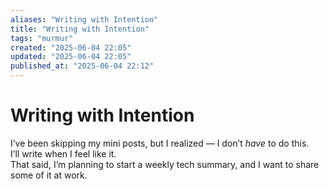 ```yaml
---
aliases: "Writing with Intention"
title: "Writing with Intention"
tags: "murmur"
created: "2025-06-04 22:05"
updated: "2025-06-04 22:05"
published_at: "2025-06-04 22:12"
---
```


# Writing with Intention

I’ve been skipping my mini posts, but I realized — I don’t _have_ to do this.  
I’ll write when I feel like it.  
That said, I’m planning to start a weekly tech summary, and I want to share some of it at work.